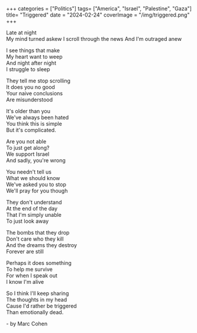 +++
categories = ["Politics"]
tags= ["America", "Israel", "Palestine", "Gaza"]
title= "Triggered"
date = "2024-02-24"
coverImage = "/img/triggered.png"
+++

Late at night  
My mind turned askew
I scroll through the news
And I'm outraged anew

<!--more-->  

I see things that make  
My heart want to weep  
And night after night  
I struggle to sleep  

They tell me stop scrolling  
It does you no good  
Your naive conclusions  
Are misunderstood

It's older than you  
We've always been hated  
You think this is simple  
But it's complicated.  

Are you not able  
To just get along?  
We support Israel  
And sadly, you're wrong  

You needn't tell us  
What we should know  
We've asked you to stop  
We'll pray for you though

They don't understand  
At the end of the day  
That I'm simply unable  
To just look away 

The bombs that they drop  
Don't care who they kill  
And the dreams they destroy  
Forever are still  

Perhaps it does something  
To help me survive  
For when I speak out  
I know I'm alive  

So I think I'll keep sharing  
The thoughts in my head  
Cause I'd rather be triggered  
Than emotionally dead.  

\- by Marc Cohen
